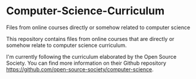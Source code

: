# Computer-Science-Curriculum
Files from online courses directly or somehow related to computer science

This repository contains files from online courses that are directly  or somehow relate to computer science curriculum.

I'm currently following the curriculum elaborated by the Open Source Society. You can find more information on their Github repository  https://github.com/open-source-society/computer-science.
